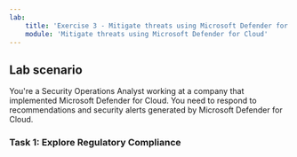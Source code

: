 ```yaml
---
lab:
    title: 'Exercise 3 - Mitigate threats using Microsoft Defender for Cloud'
    module: 'Mitigate threats using Microsoft Defender for Cloud'
---
```


## Lab scenario

You're a Security Operations Analyst working at a company that implemented Microsoft Defender for Cloud. You need to respond to recommendations and security alerts generated by Microsoft Defender for Cloud.

### Task 1: Explore Regulatory Compliance